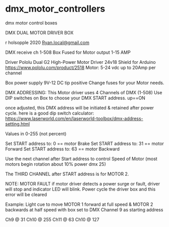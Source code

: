# dmx_motor_controllers
dmx motor control boxes 


DMX DUAL MOTOR DRIVER BOX

r holsopple 2020
Ryan.local@gmail.com

DMX receive ch 1-508
Box Fused for Motor output 1-15 AMP

Driver
Pololu Dual G2 High-Power Motor Driver 24v18 Shield for Arduino
https://www.pololu.com/product/2518
Motor: 5-24 vdc up to 20Amp per channel 

Box power supply 9V-12 DC tip positive
Change fuses for your Motor needs.

DMX ADDRESSING:
This Motor driver uses 4 Channels of DMX (1-508)
Use DIP switches on Box to choose your DMX START address.
up==ON

once adjusted, this DMX address will be initiated & retained after power cycle.
  here is a good dip switch calculator:
  https://www.laserworld.com/en/laserworld-toolbox/dmx-address-setting.html

Values in 0-255 (not percent)

Set START address to: 0 == motor Brake
Set START address to: 31 == motor Forward
Set START address to: 63 == motor Backward

Use the next channel after Start address to control Speed of Motor (most motors begin rotation about 10% power dmx 25)

The THIRD CHANNEL after START address is for MOTOR 2.

NOTE: MOTOR FAULT
if motor driver detects a power surge or fault, driver will stop and indicator LED will blink. Power cycle the driver box and this error will be cleared

Example: 
Light cue to move MOTOR 1 forward at full speed &  MOTOR 2 backwards at half speed with box set to DMX Channel 9 as starting address

Ch9 @ 31
Ch10 @ 255
Ch11 @ 63
Ch10 @ 127







